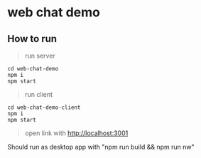 # web chat demo

## How to run

> run server
```angular2html
cd web-chat-demo
npm i
npm start
```

> run client
```
cd web-chat-demo-client
npm i
npm start
```
> open link with [http://localhost:3001](http://localhost:3001/#/?ela=your_first_id)


Should run as desktop app with "npm run build && npm run nw"
 


